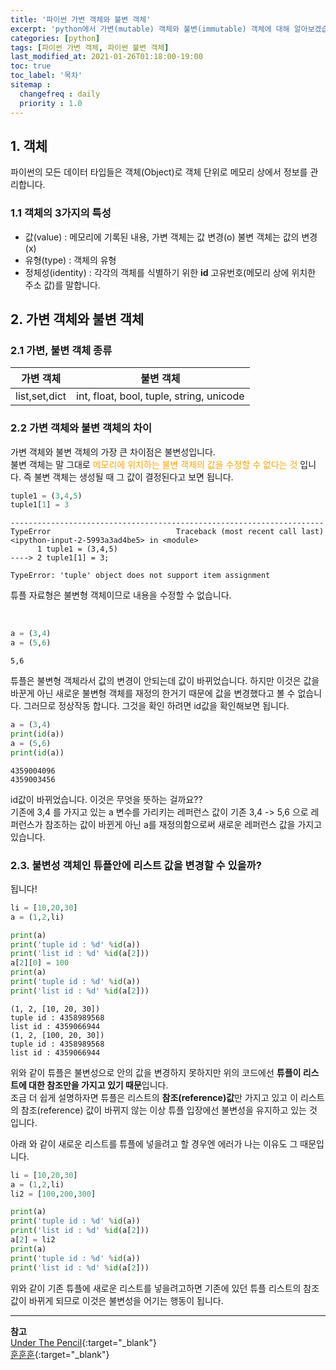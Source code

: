```yaml
---
title: '파이썬 가변 객체와 불변 객체'
excerpt: 'python에서 가변(mutable) 객체와 불변(immutable) 객체에 대해 알아보겠습니다.' 
categories: [python]
tags: [파이썬 가변 객체, 파이썬 불변 객체]
last_modified_at: 2021-01-26T01:18:00-19:00
toc: true 
toc_label: '목차'
sitemap :
  changefreq : daily
  priority : 1.0
---
```


## 1. 객체

파이썬의 모든 데이터 타입들은 객체(Object)로 객체 단위로 메모리 상에서 정보를 관리합니다.

### 1.1 객체의 3가지의 특성

- 값(value) : 메모리에 기록된 내용, 가변 객체는 값 변경(o) 불변 객체는 값의 변경(x)
- 유형(type) : 객체의 유형
- 정체성(identity) : 각각의 객체를 식별하기 위한 **id** 고유번호(메모리 상에 위치한 주소 값)를 말합니다.

## 2. 가변 객체와 불변 객체

### 2.1 가변, 불변 객체 종류

| 가변 객체  | 불변 객체          |
| :------------------------: | :-------------: |
| list,set,dict | int, float, bool, tuple, string, unicode |

### 2.2 가변 객체와 불변 객체의 차이

가변 객체와 불변 객체의 가장 큰 차이점은 불변성입니다. <br>
불변 객체는 말 그대로 <span style="color:orange">메모리에 위치하는 불변 객체의 값을 수정할 수 없다는 것</span> 입니다.
즉 불변 객체는 생성될 때 그 값이 결정된다고 보면 됩니다.

```python
tuple1 = (3,4,5)
tuple1[1] = 3
```

```
----------------------------------------------------------------------
TypeError                            Traceback (most recent call last)
<ipython-input-2-5993a3ad4be5> in <module>
      1 tuple1 = (3,4,5)
----> 2 tuple1[1] = 3;

TypeError: 'tuple' object does not support item assignment
```

튜플 자료형은 불변형 객체이므로 내용을 수정할 수 없습니다. 

<br>

```python
a = (3,4)
a = (5,6)
```
```
5,6
```

튜플은 불변형 객체라서 값의 변경이 안되는데 값이 바뀌었습니다. 하지만 이것은 값을 바꾼게 아닌 새로운 불변형 객체를 재정의 한거기 때문에
값을 변경했다고 볼 수 없습니다. 그러므로 정상작동 합니다. 그것을 확인 하려면 id값을 확인해보면 됩니다.

```python
a = (3,4)
print(id(a))
a = (5,6)
print(id(a))
```

```
4359004096
4359003456
```

id값이 바뀌었습니다. 이것은 무엇을 뜻하는 걸까요?? <br>
기존에 3,4 를 가지고 있는 a 변수를 가리키는 레퍼런스 값이 기존 3,4 -> 5,6 으로 레퍼런스가 참조하는 값이 바뀐게 아닌 a를 재정의함으로써 새로운 레퍼런스 값을 가지고 있습니다.
<br>

### 2.3. 불변성 객체인 튜플안에 리스트 값을 변경할 수 있을까?

됩니다!

```python
li = [10,20,30]
a = (1,2,li)

print(a)
print('tuple id : %d' %id(a))
print('list id : %d' %id(a[2]))
a[2][0] = 100
print(a)
print('tuple id : %d' %id(a))
print('list id : %d' %id(a[2]))
```

```
(1, 2, [10, 20, 30])
tuple id : 4358989568
list id : 4359066944
(1, 2, [100, 20, 30])
tuple id : 4358989568
list id : 4359066944
```

위와 같이 튜플은 불변성으로 안의 값을 변경하지 못하지만 위의 코드에선 **튜플이 리스트에 대한 참조만을 가지고 있기 때문**입니다. <br>
조금 더 쉽게 설명하자면 튜플은 리스트의 **참조(reference)값**만 가지고 있고 이 리스트의 참조(reference) 값이 바뀌지 않는 이상 튜플 입장에선 불변성을 유지하고 있는 것 입니다. <br>

아래 와 같이 새로운 리스트를 튜플에 넣을려고 할 경우엔 에러가 나는 이유도 그 때문입니다.

```python
li = [10,20,30]
a = (1,2,li)
li2 = [100,200,300]

print(a)
print('tuple id : %d' %id(a))
print('list id : %d' %id(a[2]))
a[2] = li2
print(a)
print('tuple id : %d' %id(a))
print('list id : %d' %id(a[2]))
```

위와 같이 기존 튜플에 새로운 리스트를 넣을려고하면 기존에 있던 튜플 리스트의 참조값이 바뀌게 되므로 이것은 불변성을 어기는 행동이 됩니다.

---

**참고** <br>
[Under The Pencil](https://elvanov.com/599){:target="\_blank"} <br>
[훈훈훈](https://wave1994.tistory.com/40){:target="\_blank"} <br>


